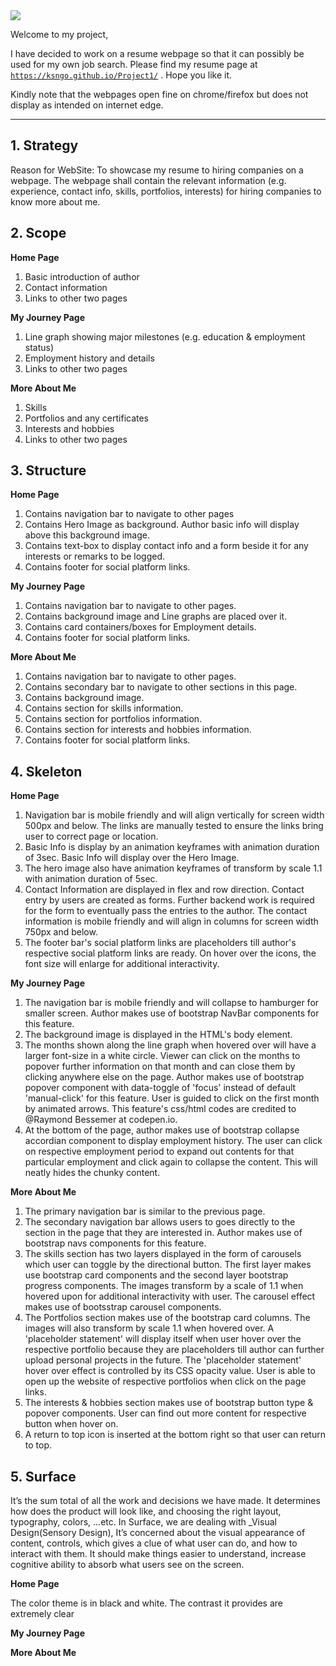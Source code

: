 <img src="https://codeinstitute.s3.amazonaws.com/fullstack/ci_logo_small.png" style="margin: 0;">

Welcome to my project,

I have decided to work on a resume webpage so that it can possibly be used for my own job search.
Please find my resume page at <a href="https://ksngo.github.io/Project1/" target="_blank"> `https://ksngo.github.io/Project1/`</a> . Hope you like it.

Kindly note that the webpages open fine on chrome/firefox but does not display as intended on internet edge.

--------

## 1. Strategy

Reason for WebSite: To showcase my resume to hiring companies on a webpage. The webpage shall contain the relevant information (e.g. experience, contact info, skills, portfolios, interests) for hiring companies to know more about me.

## 2. Scope

**Home Page**

1. Basic introduction of author
2. Contact information
3. Links to other two pages

**My Journey Page**
1. Line graph showing major milestones (e.g. education & employment status)
2. Employment history and details
3. Links to other two pages

**More About Me**
1. Skills
2. Portfolios and any certificates
3. Interests and hobbies
4. Links to other two pages

## 3. Structure

**Home Page**

1. Contains navigation bar to navigate to other pages
2. Contains Hero Image as background. Author basic info will display above this background image.
3. Contains text-box to display contact info and a form beside it for any interests or remarks to be logged.
4. Contains footer for social platform links.

**My Journey Page**
1. Contains navigation bar to navigate to other pages.
2. Contains background image and Line graphs are placed over it.
3. Contains card containers/boxes for Employment details.
4. Contains footer for social platform links.

**More About Me**
1. Contains navigation bar to navigate to other pages.
2. Contains secondary bar to navigate to other sections in this page.
3. Contains background image.
4. Contains section for skills information.
5. Contains section for portfolios information.
6. Contains section for interests and hobbies information.
7. Contains footer for social platform links.

## 4. Skeleton

**Home Page**
1. Navigation bar is mobile friendly and will align vertically for screen width 500px and below. The links are manually tested to ensure the links bring user to correct page or location.
2. Basic Info is display by an animation keyframes with animation duration of 3sec. Basic Info will display over the Hero Image.
3. The hero image also have animation keyframes of transform by scale 1.1 with animation duration of 5sec.
4. Contact Information are displayed in flex and row direction. Contact entry by users are created as forms. Further backend work is required for the form to eventually pass the entries to the author. The contact information is mobile friendly and will align in columns for screen width 750px and below.
5. The footer bar's social platform links are placeholders till author's respective social platform links are ready. On hover over the icons, the font size will enlarge for additional interactivity.

**My Journey Page**
1. The navigation bar is mobile friendly and will collapse to hamburger for smaller screen. Author makes use of bootstrap NavBar components for this feature.
2. The background image is displayed in the HTML's body element.
3. The months shown along the line graph when hovered over will have a larger font-size in a white circle. Viewer can click on the months to popover further information on that month and can close them by clicking anywhere else on the page. Author makes use of bootstrap popover component with data-toggle of 'focus' instead of default 'manual-click' for this feature. User is guided to click on the first month by animated arrows. This feature's css/html codes are credited to @Raymond Bessemer at codepen.io.
4. At the bottom of the page,  author makes use of bootstrap collapse accordian component to display employment history. The user can click on respective employment period to expand out contents for that particular employment and click again to collapse the content. This will neatly hides the chunky content.

**More About Me**
1. The primary navigation bar is similar to the previous page.
2. The secondary navigation bar allows users to goes directly to the section in the page that they are interested in. Author makes use of bootstrap navs components for this feature.
3. The skills section has two layers displayed in the form of carousels which user can toggle by the directional button. The first layer makes use bootstrap card components and the second layer bootstrap progress components. The images transform by a scale of 1.1 when hovered upon for additional interactivity with user. The carousel effect makes use of bootsstrap carousel components.
4. The Portfolios section makes use of the bootstrap card columns. The images will also transform by scale 1.1 when hovered over. A 'placeholder statement' will display itself when user hover over the respective portfolio because they are placeholders till author can further upload personal projects in the future. The 'placeholder statement' hover over effect is controlled by its CSS opacity value. User is able to open up the website of respective portfolios when click on the page links.
5. The interests & hobbies section makes use of bootstrap button type & popover components. User can find out more content for respective button when hover on.
6. A return to top icon is inserted at the bottom right so that user can return to top.

## 5. Surface

It’s the sum total of all the work and decisions we have made. It determines how does the product will look like, and choosing the right layout, typography, colors, …etc.
In Surface, we are dealing with _Visual Design(Sensory Design), It’s concerned about the visual appearance of content, controls, which gives a clue of what user can do, and how to interact with them. It should make things easier to understand, increase cognitive ability to absorb what users see on the screen.


**Home Page** 

The color theme is in black and white. The contrast it provides are extremely clear


**My Journey Page**

**More About Me**
